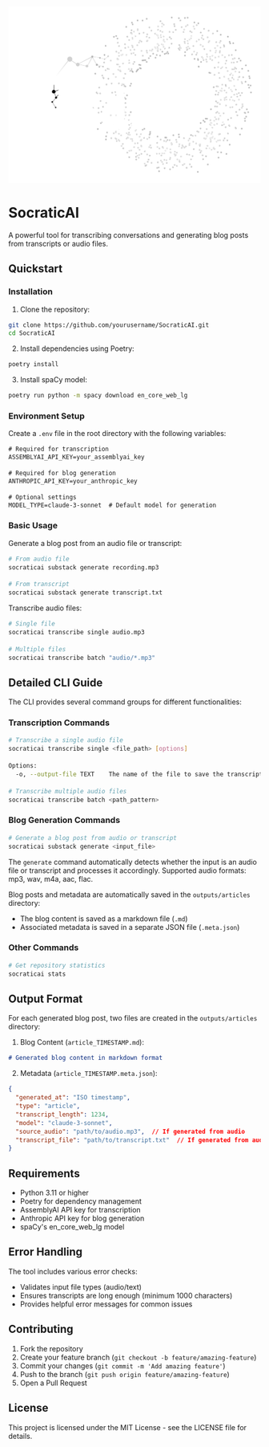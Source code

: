 ![Alt text](https://github.com/ai-salon/SocraticAI/blob/main/static/logo.png?raw=true "AI Salon")


# SocraticAI

A powerful tool for transcribing conversations and generating blog posts from transcripts or audio files.

## Quickstart

### Installation

1. Clone the repository:
```bash
git clone https://github.com/yourusername/SocraticAI.git
cd SocraticAI
```

2. Install dependencies using Poetry:
```bash
poetry install
```

3. Install spaCy model:
```bash
poetry run python -m spacy download en_core_web_lg
```

### Environment Setup

Create a `.env` file in the root directory with the following variables:

```env
# Required for transcription
ASSEMBLYAI_API_KEY=your_assemblyai_key

# Required for blog generation
ANTHROPIC_API_KEY=your_anthropic_key

# Optional settings
MODEL_TYPE=claude-3-sonnet  # Default model for generation
```

### Basic Usage

Generate a blog post from an audio file or transcript:
```bash
# From audio file
socraticai substack generate recording.mp3

# From transcript
socraticai substack generate transcript.txt
```

Transcribe audio files:
```bash
# Single file
socraticai transcribe single audio.mp3

# Multiple files
socraticai transcribe batch "audio/*.mp3"
```

## Detailed CLI Guide

The CLI provides several command groups for different functionalities:

### Transcription Commands

```bash
# Transcribe a single audio file
socraticai transcribe single <file_path> [options]

Options:
  -o, --output-file TEXT    The name of the file to save the transcription to

# Transcribe multiple audio files
socraticai transcribe batch <path_pattern>
```

### Blog Generation Commands

```bash
# Generate a blog post from audio or transcript
socraticai substack generate <input_file>
```

The `generate` command automatically detects whether the input is an audio file or transcript and processes it accordingly. Supported audio formats: mp3, wav, m4a, aac, flac.

Blog posts and metadata are automatically saved in the `outputs/articles` directory:
- The blog content is saved as a markdown file (`.md`)
- Associated metadata is saved in a separate JSON file (`.meta.json`)

### Other Commands

```bash
# Get repository statistics
socraticai stats
```

## Output Format

For each generated blog post, two files are created in the `outputs/articles` directory:

1. Blog Content (`article_TIMESTAMP.md`):
```markdown
# Generated blog content in markdown format
```

2. Metadata (`article_TIMESTAMP.meta.json`):
```json
{
  "generated_at": "ISO timestamp",
  "type": "article",
  "transcript_length": 1234,
  "model": "claude-3-sonnet",
  "source_audio": "path/to/audio.mp3",  // If generated from audio
  "transcript_file": "path/to/transcript.txt"  // If generated from audio
}
```

## Requirements

- Python 3.11 or higher
- Poetry for dependency management
- AssemblyAI API key for transcription
- Anthropic API key for blog generation
- spaCy's en_core_web_lg model

## Error Handling

The tool includes various error checks:
- Validates input file types (audio/text)
- Ensures transcripts are long enough (minimum 1000 characters)
- Provides helpful error messages for common issues

## Contributing

1. Fork the repository
2. Create your feature branch (`git checkout -b feature/amazing-feature`)
3. Commit your changes (`git commit -m 'Add amazing feature'`)
4. Push to the branch (`git push origin feature/amazing-feature`)
5. Open a Pull Request

## License

This project is licensed under the MIT License - see the LICENSE file for details.
